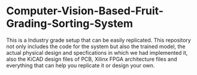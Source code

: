 # Computer-Vision-Based-Fruit-Grading-Sorting-System
This is a Industry grade setup that can be easily replicated. This repository not only includes the code for the system but also the trained model, the actual physical design and specfications in which we had implemented it, also the KiCAD design files of PCB, Xilinx FPGA architecture files and everything that can help you replicate it or design your own.
